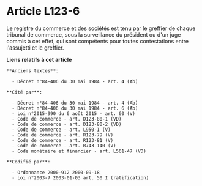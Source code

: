 # Article L123-6

Le registre du commerce et des sociétés est tenu par le greffier de chaque tribunal de commerce, sous la surveillance du
président ou d'un juge commis à cet effet, qui sont compétents pour toutes contestations entre l'assujetti et le greffier.

**Liens relatifs à cet article**

	**Anciens textes**:

	  - Décret n°84-406 du 30 mai 1984 - art. 4 (Ab)

	**Cité par**:

	  - Décret n°84-406 du 30 mai 1984 - art. 4 (Ab)
	  - Décret n°84-406 du 30 mai 1984 - art. 6 (Ab)
	  - Loi n°2015-990 du 6 août 2015 - art. 60 (V)
	  - Code de commerce - art. D123-80-1 (VD)
	  - Code de commerce - art. D123-80-2 (VD)
	  - Code de commerce - art. L950-1 (V)
	  - Code de commerce - art. R123-79 (V)
	  - Code de commerce - art. R123-81 (V)
	  - Code de commerce - art. R743-140 (V)
	  - Code monétaire et financier - art. L561-47 (VD)

	**Codifié par**:

	  - Ordonnance 2000-912 2000-09-18
	  - Loi n°2003-7 2003-01-03 art. 50 I (ratification)
